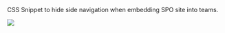 CSS Snippet to hide side navigation when embedding SPO site into teams.

 

![](./Hide-SideNav/hide-SideNav.png)